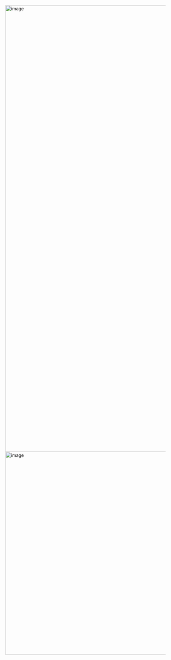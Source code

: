 <img width="2876" height="1400" alt="image" src="https://github.com/user-attachments/assets/681287b3-f60e-4d56-8b28-0772d70d83c4" />

<img width="573" height="636" alt="image" src="https://github.com/user-attachments/assets/42020b69-abca-4fb8-97d0-39ed3dfcd118" />
